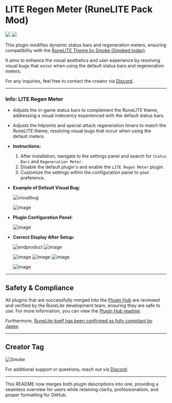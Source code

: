 # LITE Regen Meter (RuneLITE Pack Mod)
[![](https://img.shields.io/endpoint?url=https://i.pluginhub.info/shields/rank/plugin/lite-regen-meter)](https://runelite.net/plugin-hub/show/lite-regen-meter)
[![](https://img.shields.io/endpoint?url=https://i.pluginhub.info/shields/installs/plugin/lite-regen-meter)](https://runelite.net/plugin-hub/show/lite-regen-meter)

This plugin modifies dynamic status bars and regeneration meters, ensuring compatibility with the [RuneLITE Theme by Smoke (Smoked today)](https://github.com/melkypie/resource-packs/tree/pack-RuneLITE). 

It aims to enhance the visual aesthetics and user experience by resolving visual bugs that occur when using the default status bars and regeneration meters.

For any inquiries, feel free to contact the creator via [Discord](https://discord.gg/RQ9H9naf7E).

---
### **Info: LITE Regen Meter**

- Adjusts the in-game status bars to complement the RuneLITE theme, addressing a visual indecency experienced with the default status bars.
  
- Adjusts the hitpoints and special attack regeneration timers to match the RuneLITE theme, resolving visual bugs that occur when using the default meters.


- **Instructions:**
    1. After installation, navigate to the settings panel and search for `Status Bars` and `Regeneration Meter`.
    2. Disable the default plugin's and enable the `LITE Regen Meter` plugin.
    3. Customize the settings within the configuration panel to your preference.
  

- **Example of Default Visual Bug:**

  ![visualbug](https://github.com/user-attachments/assets/31d547aa-5f21-4af2-abfd-6f9a5cf6458e)

  ![image](https://github.com/user-attachments/assets/b4606c6c-f4b2-4e1a-99a8-672a6103c186)

- **Plugin Configuration Panel:**

  ![image](https://github.com/user-attachments/assets/a0be16a0-64d0-4924-ab59-9339f9ac620a)


- **Correct Display After Setup:**

  ![endproduct](https://github.com/user-attachments/assets/cd5cdcb9-933c-43bb-afeb-bc2eaccd2526)
  ![image](https://github.com/user-attachments/assets/2fbc539e-ad7e-4b1f-99e6-124e68cc73df)


  ![image](https://github.com/user-attachments/assets/ab11a8df-06bc-4e3b-aea2-b23d5e4722fc)
  ![image](https://github.com/user-attachments/assets/28d3a9f6-fc82-4c7d-8396-1d61d9d3fc5f)
  ![image](https://github.com/user-attachments/assets/74e2cf58-b7ed-4cdd-b0da-954c36e6f1b7)

  ![image](https://github.com/user-attachments/assets/83cb4499-09a0-4ab9-95db-8c588019b357)

---


## **Safety & Compliance**

All plugins that are successfully merged into the [Plugin Hub](https://github.com/runelite/plugin-hub) are reviewed and verified by the RuneLite development team, ensuring they are safe to use. For more information, you can view the [Plugin Hub readme](https://github.com/runelite/plugin-hub#Reviewing).

Furthermore, [RuneLite itself has been confirmed as fully compliant by Jagex](https://secure.runescape.com/m=news/a=13/another-message-about-unofficial-clients?oldschool=1).

---

## **Creator Tag**
![Smoke](https://i.ibb.co/PTYfzqB/Rune-LITE-By-Smoke.png)

For additional support or questions, reach out via [Discord](https://discord.gg/varietyz).

---

This README now merges both plugin descriptions into one, providing a seamless overview for users while retaining clarity, professionalism, and proper formatting for GitHub.
